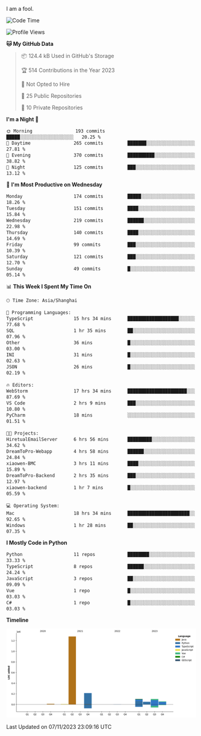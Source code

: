 I am a fool.

<!--START_SECTION:waka-->
![Code Time](http://img.shields.io/badge/Code%20Time-856%20hrs%2052%20mins-blue)

![Profile Views](http://img.shields.io/badge/Profile%20Views-4-blue)

**🐱 My GitHub Data** 

> 📦 124.4 kB Used in GitHub's Storage 
 > 
> 🏆 514 Contributions in the Year 2023
 > 
> 🚫 Not Opted to Hire
 > 
> 📜 25 Public Repositories 
 > 
> 🔑 10 Private Repositories 
 > 
**I'm a Night 🦉** 

```text
🌞 Morning                193 commits         █████░░░░░░░░░░░░░░░░░░░░   20.25 % 
🌆 Daytime                265 commits         ███████░░░░░░░░░░░░░░░░░░   27.81 % 
🌃 Evening                370 commits         ██████████░░░░░░░░░░░░░░░   38.82 % 
🌙 Night                  125 commits         ███░░░░░░░░░░░░░░░░░░░░░░   13.12 % 
```
📅 **I'm Most Productive on Wednesday** 

```text
Monday                   174 commits         █████░░░░░░░░░░░░░░░░░░░░   18.26 % 
Tuesday                  151 commits         ████░░░░░░░░░░░░░░░░░░░░░   15.84 % 
Wednesday                219 commits         ██████░░░░░░░░░░░░░░░░░░░   22.98 % 
Thursday                 140 commits         ████░░░░░░░░░░░░░░░░░░░░░   14.69 % 
Friday                   99 commits          ███░░░░░░░░░░░░░░░░░░░░░░   10.39 % 
Saturday                 121 commits         ███░░░░░░░░░░░░░░░░░░░░░░   12.70 % 
Sunday                   49 commits          █░░░░░░░░░░░░░░░░░░░░░░░░   05.14 % 
```


📊 **This Week I Spent My Time On** 

```text
🕑︎ Time Zone: Asia/Shanghai

💬 Programming Languages: 
TypeScript               15 hrs 34 mins      ███████████████████░░░░░░   77.68 % 
SQL                      1 hr 35 mins        ██░░░░░░░░░░░░░░░░░░░░░░░   07.96 % 
Other                    36 mins             █░░░░░░░░░░░░░░░░░░░░░░░░   03.00 % 
INI                      31 mins             █░░░░░░░░░░░░░░░░░░░░░░░░   02.63 % 
JSON                     26 mins             █░░░░░░░░░░░░░░░░░░░░░░░░   02.19 % 

🔥 Editors: 
WebStorm                 17 hrs 34 mins      ██████████████████████░░░   87.69 % 
VS Code                  2 hrs 9 mins        ███░░░░░░░░░░░░░░░░░░░░░░   10.80 % 
PyCharm                  18 mins             ░░░░░░░░░░░░░░░░░░░░░░░░░   01.51 % 

🐱‍💻 Projects: 
HiretualEmailServer      6 hrs 56 mins       █████████░░░░░░░░░░░░░░░░   34.62 % 
DreamToPro-Webapp        4 hrs 58 mins       ██████░░░░░░░░░░░░░░░░░░░   24.84 % 
xiaowen-BMC              3 hrs 11 mins       ████░░░░░░░░░░░░░░░░░░░░░   15.89 % 
DreamToPro-Backend       2 hrs 35 mins       ███░░░░░░░░░░░░░░░░░░░░░░   12.97 % 
xiaowen-backend          1 hr 7 mins         █░░░░░░░░░░░░░░░░░░░░░░░░   05.59 % 

💻 Operating System: 
Mac                      18 hrs 34 mins      ███████████████████████░░   92.65 % 
Windows                  1 hr 28 mins        ██░░░░░░░░░░░░░░░░░░░░░░░   07.35 % 
```

**I Mostly Code in Python** 

```text
Python                   11 repos            ████████░░░░░░░░░░░░░░░░░   33.33 % 
TypeScript               8 repos             ██████░░░░░░░░░░░░░░░░░░░   24.24 % 
JavaScript               3 repos             ██░░░░░░░░░░░░░░░░░░░░░░░   09.09 % 
Vue                      1 repo              █░░░░░░░░░░░░░░░░░░░░░░░░   03.03 % 
C#                       1 repo              █░░░░░░░░░░░░░░░░░░░░░░░░   03.03 % 
```



**Timeline**

![Lines of Code chart](https://raw.githubusercontent.com/VeejaLiu/VeejaLiu/master/assets/bar_graph.png)


 Last Updated on 07/11/2023 23:09:16 UTC
<!--END_SECTION:waka-->
